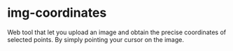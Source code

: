 # img-coordinates
Web tool that let you upload an image and obtain the precise coordinates of selected points. By simply pointing your cursor on the image.
